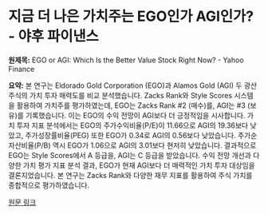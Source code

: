 # 지금 더 나은 가치주는 EGO인가 AGI인가? - 야후 파이낸스

**원제목:** EGO or AGI: Which Is the Better Value Stock Right Now? - Yahoo Finance

**요약:** 본 연구는 Eldorado Gold Corporation (EGO)과 Alamos Gold (AGI) 두 광산주식의 가치 투자 매력도를 비교 분석했습니다. Zacks Rank와 Style Scores 시스템을 활용하여 가치주를 평가하였는데, EGO는 Zacks Rank #2 (매수)를, AGI는 #3 (보유)를 기록했습니다.  이는 EGO의 수익 전망이 AGI보다 더 긍정적임을 시사합니다.  가치 투자 지표 분석에서는 EGO의 주가수익비율(P/E)이 11.66으로 AGI의 19.36보다 낮았고, 주가성장률비율(PEG) 또한 EGO가 0.34로 AGI의 0.56보다 낮았습니다.  주가순자산비율(P/B) 역시 EGO가 1.06으로 AGI의 3.01보다 현저히 낮았습니다.  결과적으로 EGO는 Style Scores에서 A 등급을, AGI는 C 등급을 받았습니다.  수익 전망 개선과 다양한 가치 평가 지표 분석 결과, EGO가 현재 AGI보다 더 매력적인 가치 투자 대상임을 결론지었습니다.  본 연구는 Zacks Rank와 다양한 재무 지표를 활용하여 주식 가치를 종합적으로 평가하였습니다.

[원문 링크](https://ca.finance.yahoo.com/news/ego-agi-better-value-stock-154002638.html)
